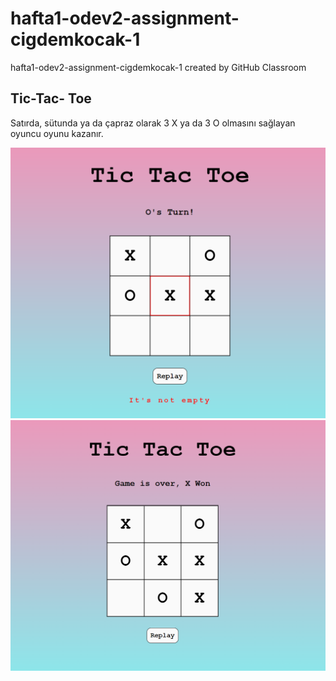 # hafta1-odev2-assignment-cigdemkocak-1
hafta1-odev2-assignment-cigdemkocak-1 created by GitHub Classroom

 ## Tic-Tac- Toe
 
 Satırda, sütunda ya da çapraz olarak 3 X ya da 3 O olmasını sağlayan oyuncu oyunu kazanır.

![alt text](image/image2.png)
![alt text](image/image.png)
